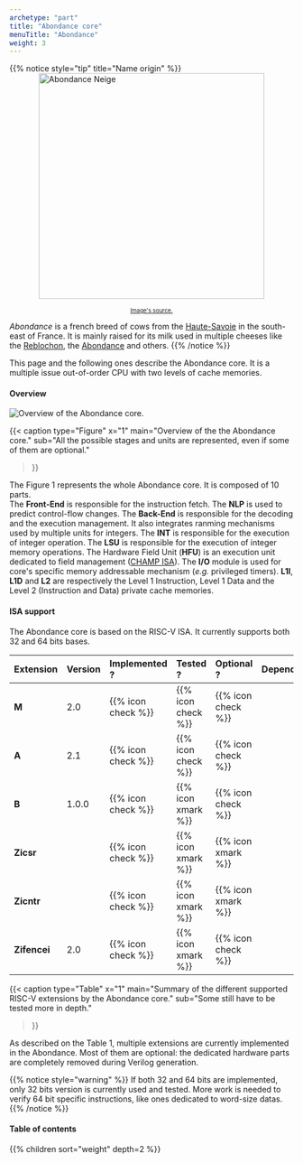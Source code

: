 ```yaml
---
archetype: "part"
title: "Abondance core"
menuTitle: "Abondance"
weight: 3
---
```


{{% notice style="tip" title="Name origin" %}}
<img src="/img/abondance-neige.jpg" alt="Abondance Neige" style="width: 400px; display: block; margin: 0 auto;">
 
<div style="text-align: center; font-size: 10px;"> 
  <a href="https://www.salon-agriculture.com/A-voir-sur-le-salon/La-vache-egerie/Les-anciennes-vaches-egeries/Decouvrez-Neige-l-egerie-de-l-edition-2022">Image's source.</a>
</div>

*Abondance* is a french breed of cows from the [Haute-Savoie](https://www.hautesavoie.fr/) in the south-east of France. It is mainly raised for its milk used in multiple cheeses like the [Reblochon](https://www.reblochon.fr/en/), the [Abondance](https://www.fromageabondance.fr/en) and others.
{{% /notice %}}

This page and the following ones describe the Abondance core.
It is a multiple issue out-of-order CPU with two levels of cache memories.

#### Overview

![Overview of the Abondance core.](/fig/abondance-top.png)

{{< caption 
  type="Figure" 
  x="1"
  main="Overview of the the Abondance core."
  sub="All the possible stages and units are represented, even if some of them are optional."
>}}

The Figure 1 represents the whole Abondance core.
It is composed of 10 parts.<br/>
The **Front-End** is responsible for the instruction fetch.
The **NLP** is used to predict control-flow changes.
The **Back-End** is responsible for the decoding and the execution management.
It also integrates ranming mechanisms used by multiple units for integers.
The **INT** is responsible for the execution of integer operation.
The **LSU** is responsible for the execution of integer memory operations.
The Hardware Field Unit (**HFU**) is an execution unit dedicated to field management ([CHAMP ISA](/doc/isa/champ)).
The **I/O** module is used for core's specific memory addressable mechanism (*e.g.* privileged timers).
**L1I**, **L1D** and **L2** are respectively the Level 1 Instruction, Level 1 Data and the Level 2 (Instruction and Data) private cache memories.

#### ISA support

The Abondance core is based on the RISC-V ISA.
It currently supports both 32 and 64 bits bases.

| Extension       |  Version  |   Implemented ?    |      Tested ?      |     Optional ?     | Dependencies   |
|:----------------|:----------|:-------------------|:-------------------|:-------------------|:---------------|
| **M**           | 2.0       | {{% icon check %}} | {{% icon check %}} | {{% icon check %}} |                |
| **A**           | 2.1       | {{% icon check %}} | {{% icon check %}} | {{% icon check %}} |                |
| **B**           | 1.0.0     | {{% icon check %}} | {{% icon xmark %}} | {{% icon check %}} |                |
| **Zicsr**       |           | {{% icon check %}} | {{% icon xmark %}} | {{% icon xmark %}} |                |
| **Zicntr**      |           | {{% icon check %}} | {{% icon xmark %}} | {{% icon xmark %}} |                |
| **Zifencei**    | 2.0       | {{% icon check %}} | {{% icon xmark %}} | {{% icon check %}} |                |

{{< caption 
  type="Table" 
  x="1"
  main="Summary of the different supported RISC-V extensions by the Abondance core."
  sub="Some still have to be tested more in depth."
>}}

As described on the Table 1, multiple extensions are currently implemented in the Abondance.
Most of them are optional: the dedicated hardware parts are completely removed during Verilog generation.

{{% notice style="warning" %}}
If both 32 and 64 bits are implemented, only 32 bits version is currently used and tested.
More work is needed to verify 64 bit specific instructions, like ones dedicated to word-size datas.
{{% /notice %}}

#### Table of contents

{{% children sort="weight" depth=2 %}}